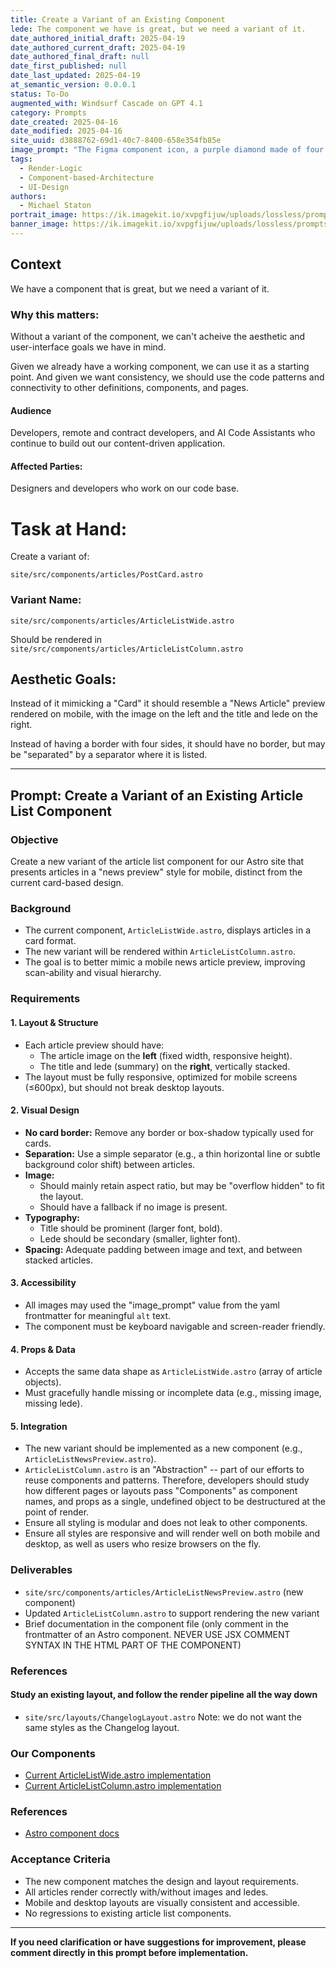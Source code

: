 ```yaml
---
title: Create a Variant of an Existing Component
lede: The component we have is great, but we need a variant of it.
date_authored_initial_draft: 2025-04-19
date_authored_current_draft: 2025-04-19
date_authored_final_draft: null
date_first_published: null
date_last_updated: 2025-04-19
at_semantic_version: 0.0.0.1
status: To-Do
augmented_with: Windsurf Cascade on GPT 4.1
category: Prompts
date_created: 2025-04-16
date_modified: 2025-04-16
site_uuid: d3888762-69d1-40c7-8400-658e354fb85e
image_prompt: "The Figma component icon, a purple diamond made of four smaller diamonds, on the upper left. Then repeating the icon -- the variant icon, the same diamond shape with no fill, just the outline -- repeating in a grid pattern."
tags: 
  - Render-Logic
  - Component-based-Architecture
  - UI-Design
authors:
  - Michael Staton
portrait_image: https://ik.imagekit.io/xvpgfijuw/uploads/lossless/prompts/render-logic/2025-05-04_portrait_image_Create-a-Variant-of-an-Existing-Component_9c032749-0e59-44d7-865e-2a588d60583f_Yn4padeMG.webp
banner_image: https://ik.imagekit.io/xvpgfijuw/uploads/lossless/prompts/render-logic/2025-05-04_banner_image_Create-a-Variant-of-an-Existing-Component_d39333ea-8325-468b-9150-147b2c13ec01_DLX0A_Mrh.webp
---
```

## Context

We have a component that is great, but we need a variant of it.

### Why this matters:

Without a variant of the component, we can't acheive the aesthetic and user-interface goals we have in mind.

Given we already have a working component, we can use it as a starting point. And given we want consistency, we should use the code patterns and connectivity to other definitions, components, and pages.

#### Audience

Developers, remote and contract developers, and AI Code Assistants who continue to build out our content-driven application.

#### Affected Parties:

Designers and developers who work on our code base.

# Task at Hand:

Create a variant of:

`site/src/components/articles/PostCard.astro`

### Variant Name:

`site/src/components/articles/ArticleListWide.astro`

Should be rendered in 
`site/src/components/articles/ArticleListColumn.astro`

## Aesthetic Goals:

Instead of it mimicking a "Card" it should resemble a "News Article" preview rendered on mobile, with the image on the left and the title and lede on the right.

Instead of having a border with four sides, it should have no border, but may be "separated" by a separator where it is listed.

---

## Prompt: Create a Variant of an Existing Article List Component

### Objective

Create a new variant of the article list component for our Astro site that presents articles in a "news preview" style for mobile, distinct from the current card-based design.

### Background

- The current component, `ArticleListWide.astro`, displays articles in a card format.
- The new variant will be rendered within `ArticleListColumn.astro`.
- The goal is to better mimic a mobile news article preview, improving scan-ability and visual hierarchy.

### Requirements

#### 1. **Layout & Structure**
- Each article preview should have:
  - The article image on the **left** (fixed width, responsive height).
  - The title and lede (summary) on the **right**, vertically stacked.
- The layout must be fully responsive, optimized for mobile screens (≤600px), but should not break desktop layouts.

#### 2. **Visual Design**
- **No card border:** Remove any border or box-shadow typically used for cards.
- **Separation:** Use a simple separator (e.g., a thin horizontal line or subtle background color shift) between articles.
- **Image:** 
  - Should mainly retain aspect ratio, but may be "overflow hidden" to fit the layout.
  - Should have a fallback if no image is present.
- **Typography:** 
  - Title should be prominent (larger font, bold).
  - Lede should be secondary (smaller, lighter font).
- **Spacing:** Adequate padding between image and text, and between stacked articles.

#### 3. **Accessibility**
- All images may used the "image_prompt" value from the yaml frontmatter for meaningful `alt` text.
- The component must be keyboard navigable and screen-reader friendly.

#### 4. **Props & Data**
- Accepts the same data shape as `ArticleListWide.astro` (array of article objects).
- Must gracefully handle missing or incomplete data (e.g., missing image, missing lede).

#### 5. **Integration**
- The new variant should be implemented as a new component (e.g., `ArticleListNewsPreview.astro`).
- `ArticleListColumn.astro` is an "Abstraction" -- part of our efforts to reuse components and patterns.  Therefore, developers should study how different pages or layouts pass "Components" as component names, and props as a single, undefined object to be destructured at the point of render.
- Ensure all styling is modular and does not leak to other components.
- Ensure all styles are responsive and will render well on both mobile and desktop, as well as users who resize browsers on the fly.

### Deliverables

- `site/src/components/articles/ArticleListNewsPreview.astro` (new component)
- Updated `ArticleListColumn.astro` to support rendering the new variant
- Brief documentation in the component file (only comment in the frontmatter of an Astro component. NEVER USE JSX COMMENT SYNTAX IN THE HTML PART OF THE COMPONENT)

### References

#### Study an existing layout, and follow the render pipeline all the way down
- `site/src/layouts/ChangelogLayout.astro` 
Note: we do not want the same styles as the Changelog layout.

### Our Components
- [Current ArticleListWide.astro implementation](../ArticleListWide.astro)
- [Current ArticleListColumn.astro implementation](../ArticleListColumn.astro)

### References
- [Astro component docs](https://docs.astro.build/en/core-concepts/astro-components/)

### Acceptance Criteria

- The new component matches the design and layout requirements.
- All articles render correctly with/without images and ledes.
- Mobile and desktop layouts are visually consistent and accessible.
- No regressions to existing article list components.

---

**If you need clarification or have suggestions for improvement, please comment directly in this prompt before implementation.**
